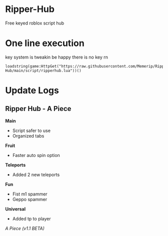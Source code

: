 # Ripper-Hub
Free keyed roblox script hub

# One line execution

key system is tweakin be happy there is no key rn

```
loadstring(game:HttpGet("https://raw.githubusercontent.com/Memerip/Ripper-Hub/main/script/ripperhub.lua"))()
```

# Update Logs

**Ripper Hub - A Piece**
------------------------------
**Main**
- Script safer to use
- Organized tabs

**Fruit**
- Faster auto spin option

**Teleports**
- Added 2 new teleports

**Fun**
- Fist m1 spammer
- Geppo spammer

**Universal**
- Added tp to player

*A Piece (v1.1 BETA)*
